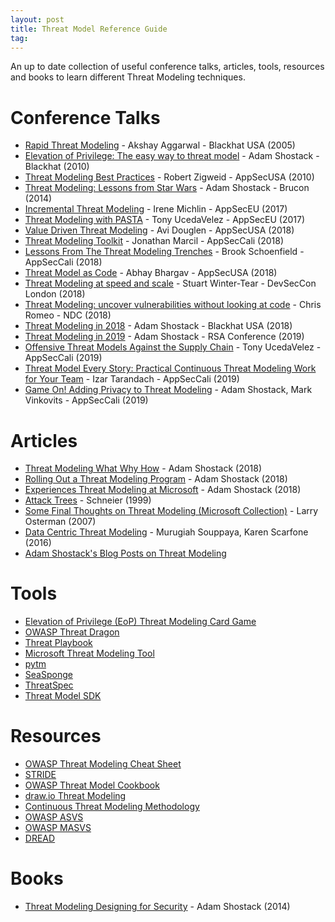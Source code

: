 ```yaml
---
layout: post
title: Threat Model Reference Guide
tag: 
---
```


An up to date collection of useful conference talks, articles, tools, resources and books to learn different Threat Modeling techniques.

# Conference Talks

- [Rapid Threat Modeling](https://www.youtube.com/watch?v=4zxM1KhLXvI) - Akshay Aggarwal - Blackhat USA (2005)
- [Elevation of Privilege: The easy way to threat model](https://www.youtube.com/watch?v=vEqu5fk9rlE) - Adam Shostack - Blackhat (2010)
- [Threat Modeling Best Practices](https://www.youtube.com/watch?v=58Qga-ergBQ) - Robert Zigweid - AppSecUSA (2010)
- [Threat Modeling: Lessons from Star Wars](https://www.youtube.com/watch?v=-2zvfevLnp4) - Adam Shostack - Brucon (2014)
- [Incremental Threat Modeling](https://www.youtube.com/watch?v=WePVoeYrhpg) -  Irene Michlin - AppSecEU (2017)
- [Threat Modeling with PASTA](https://www.youtube.com/watch?v=hHIgW8ZUi4A) - Tony UcedaVelez - AppSecEU (2017)
- [Value Driven Threat Modeling](https://www.youtube.com/watch?v=3Fl_7FrM_gI) - Avi Douglen - AppSecUSA (2018)
- [Threat Modeling Toolkit](https://www.youtube.com/watch?v=KGy_KCRUGd4) - Jonathan Marcil - AppSecCali (2018)
- [Lessons From The Threat Modeling Trenches](https://www.youtube.com/watch?v=DEVt1Adybvs) - Brook Schoenfield - AppSecCali (2018)
- [Threat Model as Code](https://www.youtube.com/watch?v=fT2-JuvK428) - Abhay Bhargav - AppSecUSA (2018)
- [Threat Modeling at speed and scale](https://www.youtube.com/watch?v=5jyL-CHib54) - Stuart Winter-Tear - DevSecCon London (2018)
- [Threat Modeling: uncover vulnerabilities without looking at code](https://www.youtube.com/watch?v=Fmp9UFjPiJs) - Chris Romeo - NDC (2018)
- [Threat Modeling in 2018](https://www.youtube.com/watch?v=DMFF8zQqEVQ) - Adam Shostack - Blackhat USA (2018)
- [Threat Modeling in 2019](https://www.youtube.com/watch?v=ZoxHIpzaZ6U) - Adam Shostack - RSA Conference (2019)
- [Offensive Threat Models Against the Supply Chain](https://www.youtube.com/watch?v=J6o7YTnAqYg) - Tony UcedaVelez - AppSecCali (2019)
- [Threat Model Every Story: Practical Continuous Threat Modeling Work for Your Team](https://www.youtube.com/watch?v=VbW-X0j35gw) - Izar Tarandach - AppSecCali (2019)
- [Game On! Adding Privacy to Threat Modeling](https://www.youtube.com/watch?v=uzOdpuAhr28) - Adam Shostack, Mark Vinkovits - AppSecCali (2019)

# Articles

* [Threat Modeling What Why How](https://misti.com/infosec-insider/threat-modeling-what-why-and-how) - Adam Shostack (2018)
* [Rolling Out a Threat Modeling Program](https://misti.com/infosec-insider/rolling-out-a-threat-modeling-program) - Adam Shostack (2018)
* [Experiences Threat Modeling at Microsoft](https://adam.shostack.org/modsec08/Shostack-ModSec08-Experiences-Threat-Modeling-At-Microsoft.pdf) - Adam Shostack (2018)
* [Attack Trees](https://www.schneier.com/academic/archives/1999/12/attack_trees.html) - Schneier (1999)
* [Some Final Thoughts on Threat Modeling (Microsoft Collection)](https://blogs.msdn.microsoft.com/larryosterman/2007/10/01/some-final-thoughts-on-threat-modeling/) - Larry Osterman (2007)
* [Data Centric Threat Modeling](https://csrc.nist.gov/CSRC/media/Publications/sp/800-154/draft/documents/sp800_154_draft.pdf) - Murugiah Souppaya, Karen Scarfone (2016)
* [Adam Shostack's Blog Posts on Threat Modeling](https://adam.shostack.org/blog/category/threat-modeling/)

# Tools

* [Elevation of Privilege (EoP) Threat Modeling Card Game](http://www.microsoft.com/en-us/download/details.aspx?id=20303)
* [OWASP Threat Dragon](https://threatdragon.org/login)
* [Threat Playbook](https://we45.gitbook.io/threatplaybook/)
* [Microsoft Threat Modeling Tool](https://www.microsoft.com/en-us/securityengineering/sdl/threatmodeling)
* [pytm](https://github.com/izar/pytm)
* [SeaSponge](https://github.com/mozilla/seasponge)
* [ThreatSpec](https://threatspec.org/)
* [Threat Model SDK](https://github.com/stevespringett/threatmodel-sdk)

# Resources

* [OWASP Threat Modeling Cheat Sheet](https://github.com/OWASP/CheatSheetSeries/blob/master/cheatsheets/Threat_Modeling_Cheat_Sheet.md)
* [STRIDE](https://docs.microsoft.com/en-us/previous-versions/commerce-server/ee823878(v=cs.20))
* [OWASP Threat Model Cookbook](https://github.com/OWASP/threat-model-cookbook)
* [draw.io Threat Modeling](https://github.com/michenriksen/drawio-threatmodeling)
* [Continuous Threat Modeling Methodology](https://github.com/Autodesk/continuous-threat-modeling)
* [OWASP ASVS](https://github.com/OWASP/ASVS)
* [OWASP MASVS](https://github.com/OWASP/owasp-masvs)
* [DREAD](https://wiki.openstack.org/wiki/Security/OSSA-Metrics#DREAD)

# Books

* [Threat Modeling Designing for Security](https://www.amazon.com/Threat-Modeling-Designing-Adam-Shostack/dp/1118809998) - Adam Shostack (2014)
